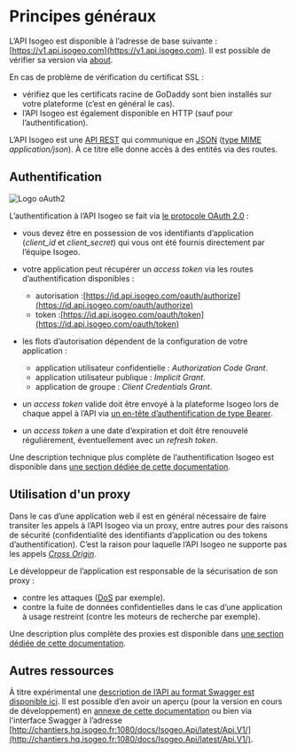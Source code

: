 # Principes généraux

L’API Isogeo est disponible à l’adresse de base suivante : [https://v1.api.isogeo.com](https://v1.api.isogeo.com). Il est possible de vérifier sa version via [about](https://v1.api.isogeo.com/about).

En cas de problème de vérification du certificat SSL :

* vérifiez que les certificats racine de GoDaddy sont bien installés sur votre plateforme \(c’est en général le cas\).
* l’API Isogeo est également disponible en HTTP \(sauf pour l’authentification\).

L’API Isogeo est une [API REST](https://restfulapi.net/) qui communique en [JSON](https://fr.wikipedia.org/wiki/JavaScript_Object_Notation) \([type MIME](https://fr.wikipedia.org/wiki/Type_MIME) _application/json_\). À ce titre elle donne accès à des entités via des routes.

## Authentification

![Logo oAuth2](https://oauth.net/images/oauth-2-sm.png)

L’authentification à l’API Isogeo se fait via [le protocole OAuth 2.0](https://tools.ietf.org/html/rfc6749) :

* vous devez être en possession de vos identifiants d’application \(_client\_id_ et _client\_secret_\) qui vous ont été fournis directement par l’équipe Isogeo.

* votre application peut récupérer un _access token_ via les routes d’authentification disponibles :
  * autorisation :[https://id.api.isogeo.com/oauth/authorize](https://id.api.isogeo.com/oauth/authorize)
  * token :[https://id.api.isogeo.com/oauth/token](https://id.api.isogeo.com/oauth/token)

* les flots d’autorisation dépendent de la configuration de votre application :
  * application utilisateur confidentielle : _Authorization Code Grant_.
  * application utilisateur publique : _Implicit Grant_.
  * application de groupe : _Client Credentials Grant_.

* un _access token_ valide doit être envoyé à la plateforme Isogeo lors de chaque appel à l’API via  [un en-tête d’authentification de type Bearer](https://tools.ietf.org/html/rfc6750#section-2).

* un _access token_ a une date d’expiration et doit être renouvelé régulièrement, éventuellement avec un  _refresh token_.

Une description technique plus complète de l’authentification Isogeo est disponible dans [une section dédiée de cette documentation](/authentication/concepts.md).

## Utilisation d'un proxy

Dans le cas d’une application web il est en général nécessaire de faire transiter les appels à l’API Isogeo via un proxy, entre autres pour des raisons de sécurité (confidentialité des identifiants d’application ou des tokens d’authentification). C’est la raison pour laquelle l’API Isogeo ne supporte pas les appels _[Cross Origin](https://fr.wikipedia.org/wiki/Cross-origin_resource_sharing)_.

Le développeur de l’application est responsable de la sécurisation de son proxy :

* contre les attaques ([DoS](https://fr.wikipedia.org/wiki/Attaque_par_d%C3%A9ni_de_service) par exemple).
* contre la fuite de données confidentielles dans le cas d’une application à usage restreint (contre les moteurs de recherche par exemple).

Une description plus complète des proxies est disponible dans [une section dédiée de cette documentation](/proxy/concept.md).

## Autres ressources

À titre expérimental une [description de l’API au format Swagger est disponible ici](http://v1.api.isogeo.com/swagger.json). Il est possible d’en avoir un aperçu \(pour la version en cours de développement\) en [annexe de cette documentation](/appendices/swagger.md) ou bien via l'interface Swagger à l’adresse [http://chantiers.hq.isogeo.fr:1080/docs/Isogeo.Api/latest/Api.V1/](http://chantiers.hq.isogeo.fr:1080/docs/Isogeo.Api/latest/Api.V1/).
